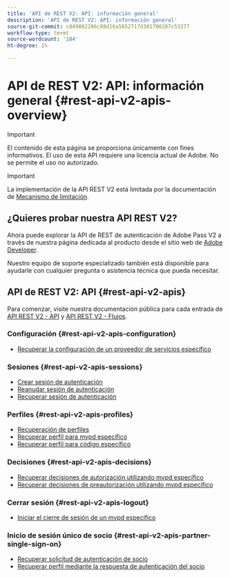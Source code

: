 ```yaml
---
title: 'API de REST V2: API: información general'
description: 'API de REST V2: API: información general'
source-git-commit: c849882286c88d16a5652717d381700287c53277
workflow-type: tm+mt
source-wordcount: '184'
ht-degree: 1%

---
```



# API de REST V2: API: información general {#rest-api-v2-apis-overview}

>[!IMPORTANT]
>
> El contenido de esta página se proporciona únicamente con fines informativos. El uso de esta API requiere una licencia actual de Adobe. No se permite el uso no autorizado.

>[!IMPORTANT]
>
> La implementación de la API REST V2 está limitada por la documentación de [Mecanismo de limitación](/help/authentication/throttling-mechanism.md).

## ¿Quieres probar nuestra API REST V2?

Ahora puede explorar la API de REST de autenticación de Adobe Pass V2 a través de nuestra página dedicada al producto desde el sitio web de [Adobe Developer](https://developer.adobe.com/adobe-pass/).

Nuestro equipo de soporte especializado también está disponible para ayudarle con cualquier pregunta o asistencia técnica que pueda necesitar.

## API de REST V2: API {#rest-api-v2-apis}

Para comenzar, visite nuestra documentación pública para cada entrada de [API REST V2 - API](./rest-api-v2-apis-overview.md) y [API REST V2 - Flujos](../flows/rest-api-v2-flows-overview.md).

### Configuración {#rest-api-v2-apis-configuration}

* [Recuperar la configuración de un proveedor de servicios específico](configuration-apis/rest-api-v2-configuration-apis-retrieve-configuration-for-specific-service-provider.md)

### Sesiones {#rest-api-v2-apis-sessions}

* [Crear sesión de autenticación](sessions-apis/rest-api-v2-sessions-apis-create-authentication-session.md)
* [Reanudar sesión de autenticación](sessions-apis/rest-api-v2-sessions-apis-resume-authentication-session.md)
* [Recuperar sesión de autenticación](sessions-apis/rest-api-v2-sessions-apis-retrieve-authentication-session-information-using-code.md)

### Perfiles {#rest-api-v2-apis-profiles}

* [Recuperación de perfiles](profiles-apis/rest-api-v2-profiles-apis-retrieve-profiles.md)
* [Recuperar perfil para mvpd específico](profiles-apis/rest-api-v2-profiles-apis-retrieve-profile-for-specific-mvpd.md)
* [Recuperar perfil para código específico](profiles-apis/rest-api-v2-profiles-apis-retrieve-profile-for-specific-code.md)

### Decisiones {#rest-api-v2-apis-decisions}

* [Recuperar decisiones de autorización utilizando mvpd específico](decisions-apis/rest-api-v2-decisions-apis-retrieve-authorization-decisions-using-specific-mvpd.md)
* [Recuperar decisiones de preautorización utilizando mvpd específico](decisions-apis/rest-api-v2-decisions-apis-retrieve-preauthorization-decisions-using-specific-mvpd.md)

### Cerrar sesión {#rest-api-v2-apis-logout}

* [Iniciar el cierre de sesión de un mvpd específico](logout-apis/rest-api-v2-logout-apis-initiate-logout-for-specific-mvpd.md)

### Inicio de sesión único de socio {#rest-api-v2-apis-partner-single-sign-on}

* [Recuperar solicitud de autenticación de socio](partner-single-sign-on-apis/rest-api-v2-partner-single-sign-on-apis-retrieve-partner-authentication-request.md)
* [Recuperar perfil mediante la respuesta de autenticación del socio](partner-single-sign-on-apis/rest-api-v2-partner-single-sign-on-apis-retrieve-profile-using-partner-authentication-response.md)
